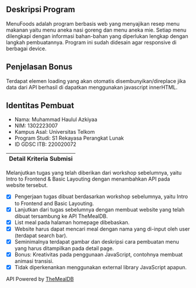 ## Deskripsi Program
MenuFoods adalah program berbasis web yang menyajikan resep menu makanan yaitu menu aneka nasi goreng dan menu aneka mie. Setiap menu dilengkapi dengan informasi bahan-bahan yang diperlukan lengkap dengan langkah pembuatannya. Program ini sudah didesain agar responsive di berbagai device.
## Penjelasan Bonus
Terdapat elemen loading yang akan otomatis disembunyikan/direplace jika data dari API berhasil di dapatkan menggunakan javascript innerHTML.
## Identitas Pembuat
- Nama: Muhammad Haulul Azkiyaa 
- NIM: 1302223007 
- Kampus Asal: Universitas Telkom
- Program Studi: S1 Rekayasa Perangkat Lunak
- ID GDSC ITB: 220020072

|Detail Kriteria Submisi|
|--|

Melanjutkan tugas yang telah diberikan dari workshop sebelumnya, yaitu Intro to Frontend & Basic Layouting dengan menambahkan API pada website tersebut. 
 - [x] Pengerjaan tugas dibuat berdasarkan workshop sebelumnya, yaitu Intro to Frontend and Basic Layouting.
 - [x] Lanjutkan dari tugas sebelumnya dengan membuat website yang telah dibuat tersambung ke API TheMealDB.
 - [x] List meal pada halaman homepage dibebaskan.
 - [x] Website harus dapat mencari meal dengan nama yang di-input oleh user (terdapat search bar).
 - [x] Seminimalnya terdapat gambar dan deskripsi cara pembuatan menu yang harus ditampilkan pada detail page.
 - [x] Bonus: Kreativitas pada penggunaan JavaScript, contohnya membuat animasi transisi.
 - [x] Tidak diperkenankan menggunakan external library JavaScript apapun.

 API Powered by [TheMealDB](https://www.themealdb.com/api.php)
